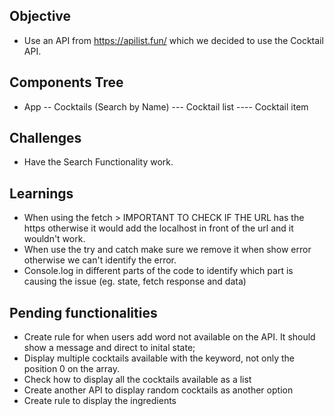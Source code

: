 ## Objective

- Use an API from https://apilist.fun/ which we decided to use the Cocktail API.

## Components Tree

- App
  -- Cocktails (Search by Name)
  --- Cocktail list
  ---- Cocktail item

## Challenges

- Have the Search Functionality work.

## Learnings

- When using the fetch > IMPORTANT TO CHECK IF THE URL has the https otherwise it would add the localhost in front of the url and it wouldn't work.
- When use the try and catch make sure we remove it when show error otherwise we can't identify the error.
- Console.log in different parts of the code to identify which part is causing the issue (eg. state, fetch response and data)

## Pending functionalities

- Create rule for when users add word not available on the API. It should show a message and direct to inital state;
- Display multiple cocktails available with the keyword, not only the position 0 on the array.
- Check how to display all the cocktails available as a list
- Create another API to display random cocktails as another option
- Create rule to display the ingredients
